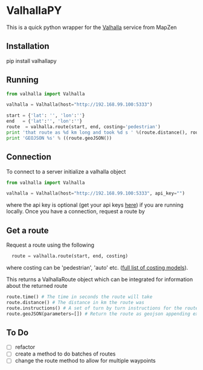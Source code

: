 # ValhallaPY

This is a quick python wrapper for the [Valhalla](https://www.mapzen.com/blog/valhalla-intro/) service from MapZen

## Installation

pip install valhallapy

## Running

```python
from valhalla import Valhalla

valhalla = Valhalla(host="http://192.168.99.100:5333")

start = {'lat': '', 'lon':''}
end   = {'lat':'', 'lon':''}
route  = valhalla.route(start, end, costing='pedestrian')
print 'that route as %d km long and took %d s ' %(route.distance(), route.time())
print 'GEOJSON %s' % ((route.geoJSON())
```

## Connection

To connect to a server initialize a valhalla object

```python
from valhalla import Valhalla

valhalla = Valhalla(host="http://192.168.99.100:5333", api_key="")
```

where the api key is optional (get your api keys [here](https://mapzen.com/developers/sign_in)) if you are running locally. Once you have a connection, request a route by

## Get a route

Request a route using the following

```python
  route = valhalla.route(start, end, costing)
```

where costing can be 'pedestrian', 'auto' etc. ([full list of costing models](https://mapzen.com/documentation/turn-by-turn/api-reference/#costing-models)).

This returns a ValhallaRoute object which can be integrated for information about the returned route

```python
route.time() # The time in seconds the route will take
route.distance() # The distance in km the route was
route.instructions() # A set of turn by turn instructions for the route
route.geoJSON(parameters=[]) # Return the route as geojson appending extra parameters in the optional parameters argument
```




## To Do

* [ ] refactor
* [ ] create a method to do batches of routes
* [ ] change the route method to allow for multiple waypoints
